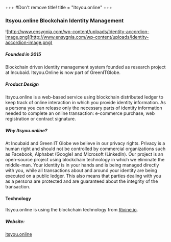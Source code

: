 +++
#Don't remove title!
title = "Itsyou.online"
+++

### Itsyou.online Blockchain Identity Management

![http://www.ensygnia.com/wp-content/uploads/Identity-accordion-image.png](http://www.ensygnia.com/wp-content/uploads/Identity-accordion-image.png)

##### Founded in 2015

Blockchain driven identity management system founded as research project at Incubaid.
Itsyou.Online is now part of GreenITGlobe.

##### Product Design

Itsyou.online is a web-based service using blockchain distributed ledger to keep track of online interaction in which you provide identity information. As a persona you can release only the necessary parts of identity information needed to complete an online transaction: e-commerce purchase, web registration or contract signature.

##### Why Itsyou.online?

At Incubaid and Green IT Globe we believe in our privacy rights. Privacy is a human right and should not be controlled by commercial organizations such as Facebook, Alphabet (Google) and Microsoft (LinkedIn). Our project is an open-source project using blockchain technology in which we eliminate the middle-man. Your identity is in your hands and is being managed directly with you, while all transactions about and around your identity are being executed on a public ledger. This also means that parties dealing with you as a persona are protected and are guaranteed about the integrity of the transaction.

#### Technology

Itsyou.online is using the blockchain technology from [Rivine.io](http://www.incubaid.com/members/Rivine.io/).

##### Website:

<a href="https://itsyou.online/" target="_blank">itsyou.online</a>
